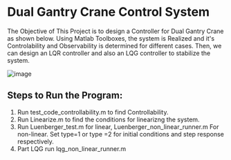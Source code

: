 # Dual Gantry Crane Control System

The Objective of This Project is to design a Controller for Dual Gantry Crane as shown below. Using Matlab Toolboxes, the system is Realized and it's Controlability and Observability  is determined for different cases. Then, we can design an LQR controller and also an LQG controller to stabilize the system.


![image](https://user-images.githubusercontent.com/55366328/78936527-bc2fbd00-7a7c-11ea-89c1-c174192d5f15.png)

## Steps to Run the Program:
1. Run test_code_controllability.m to find Controllability.
2. Run Linearize.m to find the conditions for linearizng the system.
3. Run Luenberger_test.m for linear, Luenberger_non_linear_runner.m 
   For non-linear. 
   Set type=1 or type =2 for initial conditions and step response respectively.
4. Part LQG run lqg_non_linear_runner.m
